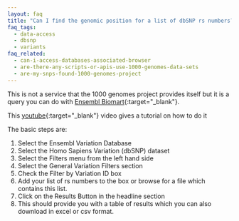 ```yaml
---
layout: faq
title: "Can I find the genomic position for a list of dbSNP rs numbers?"
faq_tags:
  - data-access
  - dbsnp
  - variants
faq_related:
  - can-i-access-databases-associated-browser
  - are-there-any-scripts-or-apis-use-1000-genomes-data-sets
  - are-my-snps-found-1000-genomes-project
---
```

                    
This is not a service that the 1000 genomes project provides itself but it is a query you can do with [Ensembl Biomart](http://www.ensembl.org/biomart/martview){:target="_blank"}.

This [youtube](http://www.youtube.com/watch?v=paC3sOANSJA&feature=youtu.be){:target="_blank"} video gives a tutorial on how to do it

The basic steps are:

1.  Select the Ensembl Variation Database
2.  Select the Homo Sapiens Variation (dbSNP) dataset
3.  Select the Filters menu from the left hand side
4.  Select the General Variation Filters section
5.  Check the Filter by Variation ID box
6.  Add your list of rs numbers to the box or browse for a file which contains this list.
7.  Click on the Results Button in the headline section
8.  This should provide you with a table of results which you can also download in excel or csv format.
